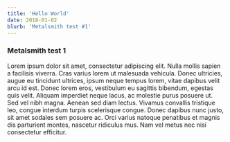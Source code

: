 ```yaml
---
title: 'Hello World'
date: 2018-01-02
blurb: 'Metalsmith test #1'
---
```


### Metalsmith test 1

Lorem ipsum dolor sit amet, consectetur adipiscing elit. Nulla mollis sapien a facilisis viverra. Cras varius lorem ut malesuada vehicula. Donec ultricies, augue eu tincidunt ultrices, ipsum neque tempus lorem, vitae dapibus velit arcu id est. Donec lorem eros, vestibulum eu sagittis bibendum, egestas quis velit. Aliquam imperdiet neque lacus, ac molestie purus posuere ut. Sed vel nibh magna. Aenean sed diam lectus. Vivamus convallis tristique leo, congue interdum turpis scelerisque congue. Donec dapibus nunc justo, sit amet sodales sem posuere ac. Orci varius natoque penatibus et magnis dis parturient montes, nascetur ridiculus mus. Nam vel metus nec nisi consectetur efficitur.
